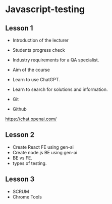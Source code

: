 # Javascript-testing

## Lesson 1

- Introduction of the lecturer
- Students progress check
- Industry requirements for a QA specialist.
- Aim of the course

- Learn to use ChatGPT.
- Learn to search for solutions and information.
- Git
- Github

https://chat.openai.com/

##  Lesson 2

 - Create React FE using gen-ai
 - Create node.js BE using gen-ai
 - BE vs FE.
 - types of testing.


## Lesson 3

 - SCRUM
 - Chrome Tools
